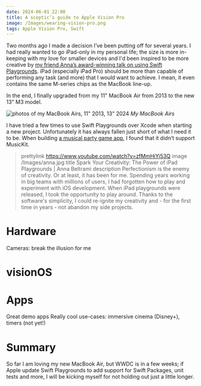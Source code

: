 ```yaml
---
date: 2024-06-01 22:00
title: A sceptic’s guide to Apple Vision Pro
image: /Images/wearing-vision-pro.png
tags: Apple Vision Pro, Swift
---
```


Two months ago I made a decision I’ve been putting off for several years.
I had really wanted to go iPad-only in my personal life; the size is more in-keeping with my love for smaller devices and I'd been inspired to be more creative by [my friend Anna’s award-winning talk on using Swift Playgrounds](https://www.youtube.com/watch?v=zfMmHiYi53Q).
iPad (especially iPad Pro) should be more than capable of performing any task (and more) that I would want to achieve.
I mean, it even contains the same M-series chips as the MacBook line-up.

In the end, I finally upgraded from my 11" MacBook Air from 2013 to the new 13" M3 model.

![photos of my MacBook Airs, 11" 2013, 13" 2024](../../Images/macbook-airs.png)
_My MacBook Airs_

I have tried a few times to use Swift Playgrounds over Xcode when starting a new project.
Unfortunately it has always fallen just short of what I need it to be.
When building [a musical party game app](https://github.com/Oliver-Binns/Crescendo), I found that it didn’t support MusicKit.

> prettylink https://www.youtube.com/watch?v=zfMmHiYi53Q
> image /Images/anna.jpg
> title Spark Your Creativity: The Power of iPad Playgrounds | Anna Beltrami
> description Perfectionism is the enemy of creativity. Or at least, it has been for me. Spending years working in big teams with millions of users, I had forgotten how to play and experiment with iOS development. When iPad playgrounds were released, I took the opportunity to play around. Thanks to the software's simplicity, I could re-ignite my creativity and - for the first time in years - not abandon my side projects.

# Hardware

Cameras: break the illusion for me

# visionOS

# Apps

Great demo apps
Really cool use-cases: immersive cinema (Disney+), timers (not yet!)

# Summary

So far I am loving my new MacBook Air, but WWDC is in a few weeks; if Apple update Swift Playgrounds to add support for Swift Packages, unit tests and more, I will be kicking myself for not holding out just a little longer.

